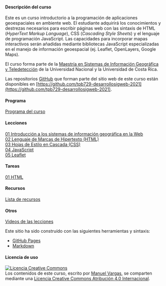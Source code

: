 #### Descripción del curso
Este es un curso introductorio a la programación de aplicaciones geoespaciales en ambiente web. El estudiante adquirirá los conocimientos y destrezas necesarios para escribir páginas web con las sintaxis de HTML (*HyperText Markup Language*), CSS (*Cascading Style Sheets*) y el lenguaje de programación JavaScript. Las capacidades para incorporar mapas interactivos serán añadidas mediante bibliotecas JavaScript especializadas en el manejo de información geoespacial (ej. Leaflet, OpenLayers, Google Maps).

El curso forma parte de la [Maestría en Sistemas de Información Geográfica y Teledetección](http://www.geo.una.ac.cr/index.php/oferta-academica/mpsigte) de la Universidad Nacional y la Universidad de Costa Rica.

Las repositorios [GitHub](https://github.com/) que forman parte del sitio web de este curso están disponibles en [https://github.com/tpb729-desarrollosigweb-2021](https://github.com/tpb729-desarrollosigweb-2021).

#### Programa
[Programa del curso](https://github.com/tpb729-desarrollosigweb-2021/programa-curso/blob/main/Programa%20del%20curso%20-%20TPB729%20Programaci%C3%B3n%20de%20SIG%20en%20ambiente%20web.pdf)

#### Lecciones
[01 Introducción a los sistemas de información geográfica en la Web](https://github.com/tpb729-desarrollosigweb-2021/leccion-01-sigweb)  
[02 Lenguaje de Marcas de Hipertexto (HTML)](https://github.com/tpb729-desarrollosigweb-2021/leccion-02-html)  
[03 Hojas de Estilo en Cascada (CSS)](https://github.com/tpb729-desarrollosigweb-2021/leccion-03-css)  
[04 JavaScript](https://github.com/tpb729-desarrollosigweb-2021/leccion-04-javascript)  
[05 Leaflet](https://github.com/tpb729-desarrollosigweb-2021/leccion-05-leaflet)  

#### Tareas
[01 HTML](https://tpb729-desarrollosigweb-2021.github.io/tarea-01-html/)

#### Recursos
[Lista de recursos](https://tpb729-desarrollosigweb-2021.github.io/recursos/)

#### Otros
[Videos de las lecciones](https://www.youtube.com/playlist?list=PL1gEgLSwAJeIjZiCE8SWrGJ1C2KIRX1O1)

Este sitio ha sido construído con las siguientes herramientas y sintaxis:

- [GitHub Pages](https://pages.github.com/)
- [Markdown](https://daringfireball.net/projects/markdown/)

#### Licencia de uso
<a rel="license" href="http://creativecommons.org/licenses/by/4.0/"><img alt="Licencia Creative Commons" style="border-width:0" src="https://i.creativecommons.org/l/by/4.0/88x31.png" /></a><br /><span xmlns:dct="http://purl.org/dc/terms/" property="dct:title">Los contenidos de este curso</span>, escrito por <a xmlns:cc="http://creativecommons.org/ns#" href="https://github.com/mfvargas" property="cc:attributionName" rel="cc:attributionURL">Manuel Vargas</a>, se comparten mediante una <a rel="license" href="http://creativecommons.org/licenses/by/4.0/">Licencia Creative Commons Atribución 4.0 Internacional</a>.
